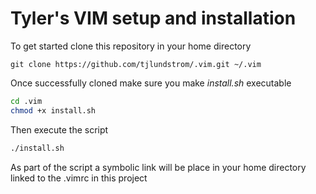 # Tyler's VIM setup and installation

To get started clone this repository in your home directory

`git clone https://github.com/tjlundstrom/.vim.git ~/.vim`

Once successfully cloned make sure you make _install.sh_ executable
```bash
cd .vim
chmod +x install.sh
```
Then execute the script
```bash
./install.sh
```
As part of the script a symbolic link will be place in your home directory
linked to the .vimrc in this project
